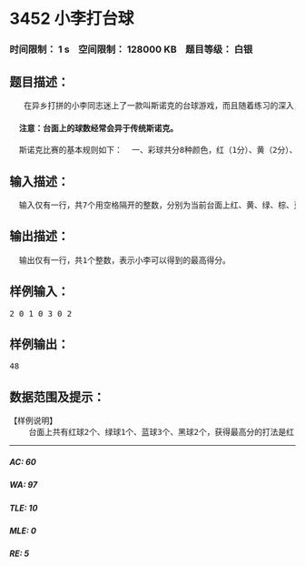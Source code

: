 # 3452 小李打台球   
### 时间限制： 1 s&nbsp;&nbsp;&nbsp;&nbsp;空间限制： 128000 KB&nbsp;&nbsp;&nbsp;&nbsp;题目等级： 白银  
## 题目描述：  

<pre>
   在异乡打拼的小李同志迷上了一款叫斯诺克的台球游戏，而且随着练习的深入，他总是能在某些神奇的时候开启外挂模式，此时小李指哪打哪，直至无球可打。现在小李想让你帮他计算下当他开启外挂模式的时候最多可以取得多少分数。<h4>  注意：台面上的球数经常会异于传统斯诺克。</h4>  斯诺克比赛的基本规则如下：  一、彩球共分8种颜色，红（1分）、黄（2分）、绿（3分）、棕（4分）、蓝（5分）、粉（6分）、黑（7分）、白（主球，控制白球大其余球）。  二、当台面上有红球的时候你必须先击打一个红球，然后只能击打一个彩球（不包括红球），此时落袋的彩球将会被放回桌面，一直重复该过程。  三、当打完规则二的彩球（不包括红球）发现已经没有红球时，按彩球的分值从高到低将其依次击入袋中。
</pre>
  
  
## 输入描述：  

<pre>
  输入仅有一行，共7个用空格隔开的整数，分别为当前台面上红、黄、绿、棕、蓝、粉、黑球的数目。
</pre>
  
  
## 输出描述：  

<pre>
  输出仅有一行，共1个整数，表示小李可以得到的最高得分。
</pre>
  
  
## 样例输入：  

<pre>
2 0 1 0 3 0 2
</pre>
  
  
## 样例输出：  

<pre>
48
</pre>
  
  
## 数据范围及提示：  

<pre>
【样例说明】  
    台面上共有红球2个、绿球1个、蓝球3个、黑球2个，获得最高分的打法是红-黑-红-黑-绿-蓝-蓝-蓝-黑-黑，共可以获得48分。【数据规模】    保证最后得分不超过2^31-1.
</pre>
  
  
***  

##### AC: 60  
##### WA: 97  
##### TLE: 10  
##### MLE: 0  
##### RE: 5  
